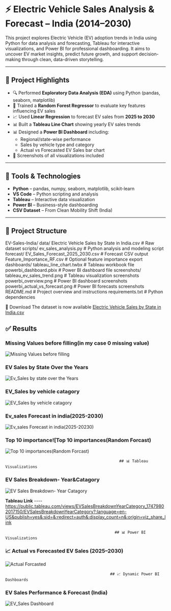 # ⚡ Electric Vehicle Sales Analysis & Forecast – India (2014–2030)

This project explores Electric Vehicle (EV) adoption trends in India using Python for data analysis and forecasting, Tableau for interactive visualizations, and Power BI for professional dashboarding. It aims to uncover EV market insights, predict future growth, and support decision-making through clean, data-driven storytelling.

---

## 📌 Project Highlights

- 🔍 Performed **Exploratory Data Analysis (EDA)** using Python (pandas, seaborn, matplotlib)
- 🧠 Trained a **Random Forest Regressor** to evaluate key features influencing EV sales
- 📈 Used **Linear Regression** to forecast EV sales from **2025 to 2030**
- 📊 Built a **Tableau Line Chart** showing yearly EV sales trends
- 📊 Designed a **Power BI Dashboard** including:
  - Regional/state-wise performance
  - Sales by vehicle type and category
  - Actual vs Forecasted EV Sales bar chart
- 📸 Screenshots of all visualizations included

---

## 🧰 Tools & Technologies

- **Python** – pandas, numpy, seaborn, matplotlib, scikit-learn
- **VS Code** – Python scripting and analysis
- **Tableau** – Interactive data visualization
- **Power BI** – Business-style dashboarding
- **CSV Dataset** – From Clean Mobility Shift (India)

---

## 📁 Project Structure

EV-Sales-India/
  data/
    Electric Vehicle Sales by State in India.csv         # Raw dataset
  scripts/
    ev_sales_analysis.py                                 # Python analysis and modeling script
  forecast/
    EV_Sales_Forecast_2025_2030.csv                     # Forecast CSV output
    Feature_Importance_RF.csv                            # Optional feature importance export
  dashboards/
    tableau_line_chart.twbx                              # Tableau workbook file
    powerbi_dashboard.pbix                               # Power BI dashboard file
  screenshots/
    tableau_ev_sales_trend.png                           # Tableau visualization screenshots
    powerbi_overview.png                                 # Power BI dashboard screenshots
    powerbi_actual_vs_forecast.png                       # Power BI forecasts screenshots
  README.md                                             # Project overview and instructions
  requirements.txt                                      # Python dependencies








🔗 Download
The dataset is now available [Electric Vehicle Sales by State in India.csv](https://github.com/user-attachments/files/20436519/Electric.Vehicle.Sales.by.State.in.India.csv)

## ✅ Results

### Missing Values before filling(in my case 0 missing value)


![Missing Values before filling](https://github.com/user-attachments/assets/1b1e18da-fffa-4b90-8253-7343c330af9d)

### EV Sales by State Over the Years

![Ev_Sales by state over the Years](https://github.com/user-attachments/assets/9aa12f06-0b83-4aea-81ba-078f82b3c456)

### EV_Sales by vehicle catagory

![EV_Sales by vehicle catagory](https://github.com/user-attachments/assets/63739480-1f68-46ea-8da6-a0edc8cfc50a)

### Ev_sales Forecast in india(2025-2030)


![Ev_sales Forecast in india(2025-20230)](https://github.com/user-attachments/assets/714c7109-1608-4fb3-895a-0a838b79d22f)

### Top 10 importance![Top 10 importances(Random Forcast)




![Top 10 importances(Random Forcast)](https://github.com/user-attachments/assets/fd031ca5-0605-4a63-8c87-b1a98762a40a)

                                                      ## 📊 Tableau Visualizations

### EV Sales Breakdown- Year&Catagory

![EV Sales Breakdown- Year Catagory](https://github.com/user-attachments/assets/26a15647-5baf-4fd7-b0b5-e3c2cdc96885)


**Tableau Link** ---- https://public.tableau.com/views/EVSalesBreakdownYearCategory_17479802017150/EVSalesBreakdownYearCategory?:language=en-US&publish=yes&:sid=&:redirect=auth&:display_count=n&:origin=viz_share_link

                                                    ## 📊 Power BI Visualizations
### 📈 Actual vs Forecasted EV Sales (2025–2030)
![Actual   Forcasted](https://github.com/user-attachments/assets/94d88d7f-1892-4305-8405-69ac0cacda34)

                                                    
                                                  ## 📈 Dynamic Power BI Dashboards
### EV Sales Performance & Forecast (India)



  ![EV_Sales Dashboard](https://github.com/user-attachments/assets/7639e9c3-04d4-41ec-9855-f9c4015c388d)
                       






                                                    

